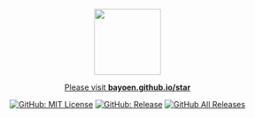 <p align="center">
   <a href=https://dailycarbuncle.tumblr.com><img src="resources/dailycarbuncle_174030608386.ico" height="120" width="120"/></a>
</p>

<p align="center">
   <span><a href=https://bayoen.github.io/star>Please visit <strong>bayoen.github.io/star</strong></a></span>
</p>

<p align="center">
        <span>
          <a href="https://github.com/bayoen/bayoen-star-exe/blob/master/LICENSE"><img src="https://img.shields.io/github/license/mashape/apistatus.svg?style=flat-square" alt="GitHub: MIT License"></a>
          <a href="https://github.com/bayoen/bayoen-star-exe/releases"><img src="https://img.shields.io/github/release/bayoen/bayoen-star-exe.svg?style=flat-square" alt="GitHub: Release"></a>
           <a href="https://github.com/bayoen/bayoen-star-exe/releases/latest"><img src="https://img.shields.io/github/downloads/bayoen/bayoen-star-exe/total.svg?style=flat-square" alt="GitHub All Releases"></a>
        </span>
</p>
